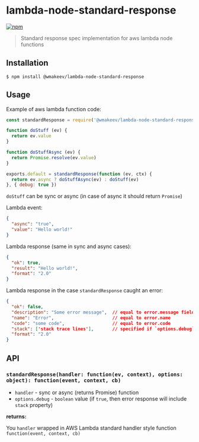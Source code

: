 lambda-node-standard-response
=============================

[![npm](https://img.shields.io/npm/v/@wmakeev/lambda-node-standard-response.svg?maxAge=1800&style=flat-square)](https://www.npmjs.com/package/@wmakeev/lambda-node-standard-response)

> Standard response spec implementation for aws lambda node functions

## Installation

```
$ npm install @wmakeev/lambda-node-standard-response
```

## Usage

Example of aws lambda function code:

```js
const standardResponse = require('@wmakeev/lambda-node-standard-response')

function doStuff (ev) {
  return ev.value
}

function doStuffAsync (ev) {
  return Promise.resolve(ev.value)
}

exports.default = standardResponse(function (ev, ctx) {
  return ev.async ? doStuffAsync(ev) : doStuff(ev)
}, { debug: true })
```

`doStuff` can be sync or async (in case of async it should return `Promise`)

Lambda event:

```json
{
  "async": "true",
  "value": "Hello world!"
}
```


Lambda response (same in sync and async cases):

```json
{
  "ok": true,
  "result": "Hello world!",
  "format": "2.0"
}
```

Lambda response in the case `standardResponse` caught an error:

```json
{
  "ok": false,
  "description": "Some error message",  // equal to error.message field or 'Unknown error' (if handler returns not Error type without not empty message string field or string type error)
  "name": "Error",                      // equal to error.name
  "code": "some code",                  // equal to error.code
  "stack": ['stack trace lines'],       // specified if `options.debug` is true
  "format": "2.0"
}
```

## API

### `standardResponse(handler: function(ev, context), options: object): function(event, context, cb)`

- `handler` - sync or async (returns Promise) function
- `options.debug` - `boolean` value (if `true`, then error response will include `stack` property)

**returns:**

You `handler` wrapped in AWS Lambda standard handler style function `function(event, context, cb)`
